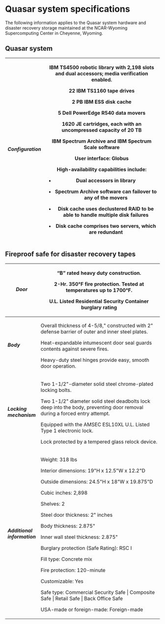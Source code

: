# Quasar system specifications

The following information applies to the Quasar system hardware and
disaster recovery storage maintained at the NCAR-Wyoming Supercomputing
Center in Cheyenne, Wyoming.

## Quasar system

<table>
  <colgroup>
    <col style="width: 14%" />
    <col style="width: 85%" />
  </colgroup>
  <thead>
    <tr class="header">
      <th><h5 id="configuration">Configuration</h5></th>
      <th><p>IBM TS4500 robotic library with 2,198 slots and dual accessors;
          media verification enabled.</p>
        <p>22 IBM TS1160 tape drives</p>
        <p>2 PB IBM ESS disk cache</p>
        <p>5 Dell PowerEdge R540 data movers</p>
        <p>1620 JE cartridges, each with an uncompressed capacity of 20 TB</p>
        <p>IBM Spectrum Archive and IBM Spectrum Scale software</p>
        <p>User interface: Globus</p>
        <p>High-availability capabilities include:</p>
        <ul>
          <li><p>Dual accessors in library</p></li>
          <li><p>Spectrum Archive software can failover to any of the
              movers</p></li>
          <li><p>Disk cache uses declustered RAID to be able to handle multiple
              disk failures</p></li>
          <li><p>Disk cache comprises two servers, which are redundant</p></li>
      </ul></th>
    </tr>
  </thead>
  <tbody>
  </tbody>
</table>

## Fireproof safe for disaster recovery tapes

<table>
  <colgroup>
    <col style="width: 18%" />
    <col style="width: 81%" />
  </colgroup>
  <thead>
    <tr class="header">
      <th><h5 id="door">Door</h5></th>
      <th><p>“B” rated heavy duty construction.</p>
        <p>2-Hr. 350°F fire protection. Tested at temperatures up to 1700°F.</p>
        <p>U.L. Listed Residential Security Container burglary rating</p></th>
    </tr>
  </thead>
  <tbody>
    <tr class="odd">
      <td><h5 id="body">Body</h5></td>
      <td><p>Overall thickness of 4-5/8," constructed with 2" defense barrier
          of outer and inner steel plates.</p>
        <p>Heat-expandable intumescent door seal guards contents against severe
          fires.</p>
        <p>Heavy-duty steel hinges provide easy, smooth door operation.</p></td>
    </tr>
    <tr class="even">
      <td><h5 id="locking-mechanism">Locking mechanism</h5></td>
      <td><p>Two 1-1/2"-diameter solid steel chrome-plated locking bolts.</p>
        <p>Two 1-1/2" diameter solid steel deadbolts lock deep into the body,
          preventing door removal during a forced entry attempt.</p>
        <p>Equipped with the AMSEC ESL10XL U.L. Listed Type 1 electronic
          lock.</p>
        <p>Lock protected by a tempered glass relock device.</p></td>
    </tr>
    <tr class="odd">
      <td><h5 id="additional-information">Additional information</h5></td>
      <td><p>Weight: 318 lbs</p>
        <p>Interior dimensions: 19"H x 12.5"W x 12.2"D</p>
        <p>Outside dimensions: 24.5"H x 18"W x 19.875"D</p>
        <p>Cubic inches: 2,898</p>
        <p>Shelves: 2</p>
        <p>Steel door thickness: 2" inches</p>
        <p>Body thickness: 2.875"</p>
        <p>Inner wall steel thickness: 2.875"</p>
        <p>Burglary protection (Safe Rating): RSC I</p>
        <p>Fill type: Concrete mix</p>
        <p>Fire protection: 120-minute</p>
        <p>Customizable: Yes</p>
        <p>Safe type: Commercial Security Safe | Composite Safe | Retail Safe |
          Back Office Safe</p>
        <p>USA-made or foreign-made: Foreign-made</p></td>
    </tr>
  </tbody>
</table>
